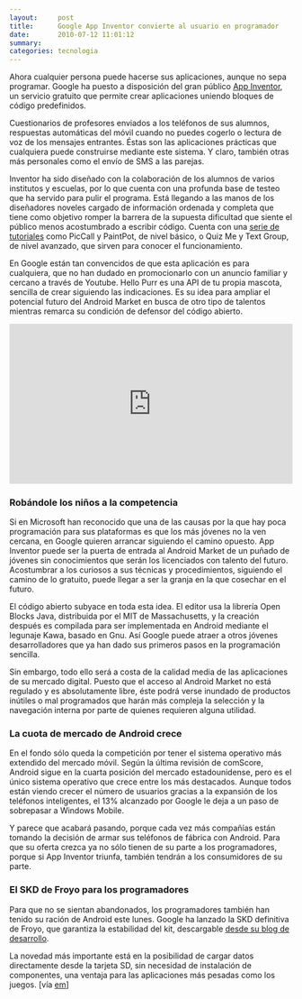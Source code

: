 ```yaml
---
layout:     post
title:      Google App Inventor convierte al usuario en programador
date:       2010-07-12 11:01:12
summary:    
categories: tecnologia
---
```


Ahora cualquier persona puede hacerse sus aplicaciones, aunque no sepa programar. Google ha puesto a disposición del gran público <a href="http://appinventor.googlelabs.com/about/" target="_blank">App Inventor</a>, un servicio gratuito que permite crear aplicaciones uniendo bloques de código predefinidos.

Cuestionarios de profesores enviados a los teléfonos de sus alumnos, respuestas automáticas del móvil cuando no puedes cogerlo o lectura de voz de los mensajes entrantes. Éstas son las aplicaciones prácticas que cualquiera puede construirse mediante este sistema. Y claro, también otras más personales como el envío de SMS a las parejas.

Inventor ha sido diseñado con la colaboración de los alumnos de varios institutos y escuelas, por lo que cuenta con una profunda base de testeo que ha servido para pulir el programa. Está llegando a las manos de los diseñadores noveles cargado de información ordenada y completa que tiene como objetivo romper la barrera de la supuesta dificultad que siente el público menos acostumbrado a escribir código. Cuenta con una <a href="http://appinventor.googlelabs.com/learn/tutorials/" target="_blank">serie de tutoriales</a> como PicCall y PaintPot, de nivel básico, o Quiz Me y Text Group, de nivel avanzado, que sirven para conocer el funcionamiento.

En Google están tan convencidos de que esta aplicación es para cualquiera, que no han dudado en promocionarlo con un anuncio familiar y cercano a través de Youtube. Hello Purr es una API de tu propia mascota, sencilla de crear siguiendo las indicaciones. Es su idea para ampliar el potencial futuro del Android Market en busca de otro tipo de talentos mientras remarca su condición de defensor del código abierto.

<style>.embed-container { position: relative; padding-bottom: 56.25%; height: 0; overflow: hidden; max-width: 100%; } .embed-container iframe, .embed-container object, .embed-container embed { position: absolute; top: 0; left: 0; width: 100%; height: 100%; }</style><div class='embed-container'><iframe src='https://www.youtube.com/embed/8ADwPLSFeY8' frameborder='0' allowfullscreen></iframe></div>

### Robándole los niños a la competencia

Si en Microsoft han reconocido que una de las causas por la que hay poca programación para sus plataformas es que los más jóvenes no la ven cercana, en Google quieren arrancar siguiendo el camino opuesto. App Inventor puede ser la puerta de entrada al Android Market de un puñado de jóvenes sin conocimientos que serán los licenciados con talento del futuro. Acostumbrar a los curiosos a sus técnicas y procedimientos, siguiendo el camino de lo gratuito, puede llegar a ser la granja en la que cosechar en el futuro.

El código abierto subyace en toda esta idea. El editor usa la librería Open Blocks Java, distribuida por el MIT de Massachusetts, y la creación después es compilada para ser implementada en Android mediante el legunaje Kawa, basado en Gnu. Así Google puede atraer a otros jóvenes desarrolladores que ya han dado sus primeros pasos en la programación sencilla.

Sin embargo, todo ello será a costa de la calidad media de las aplicaciones de su mercado digital. Puesto que el acceso al Android Market no está regulado y es absolutamente libre, éste podrá verse inundado de productos inútiles o mal programados que harán más compleja la selección y la navegación interna por parte de quienes requieren alguna utilidad.

### La cuota de mercado de Android crece

En el fondo sólo queda la competición por tener el sistema operativo más extendido del mercado móvil. Según la última revisión de comScore, Android sigue en la cuarta posición del mercado estadounidense, pero es el único sistema operativo que crece entre los más destacados. Aunque todos están viendo crecer el número de usuarios gracias a la expansión de los teléfonos inteligentes, el 13% alcanzado por Google le deja a un paso de sobrepasar a Windows Mobile.

Y parece que acabará pasando, porque cada vez más compañías están tomando la decisión de armar sus teléfonos de fábrica con Android. Para que su oferta crezca ya no sólo tienen de su parte a los programadores, porque si App Inventor triunfa, también tendrán a los consumidores de su parte.

### El SKD de Froyo para los programadores

Para que no se sientan abandonados, los programadores también han tenido su ración de Android este lunes. Google ha lanzado la SKD definitiva de Froyo, que garantiza la estabilidad del kit, descargable <a href="http://developer.android.com/sdk/android-2.2.html" target="_blank">desde su blog de desarrollo</a>.

La novedad más importante está en la posibilidad de cargar datos directamente desde la tarjeta SD, sin necesidad de instalación de componentes, una ventaja para las aplicaciones más pesadas como los juegos. [vía <a href="http://www.elmundo.es/elmundo/2010/07/12/navegante/1278937008.html" target="_blank">em</a>]